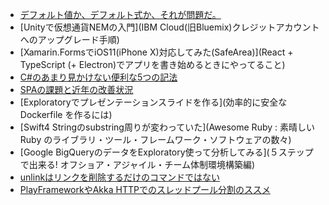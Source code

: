 - [デフォルト値か、デフォルト式か、それが問題だ。](ウェブアプリをソースごとパクる業者に対する対策)
- [Unityで仮想通貨NEMの入門](IBM Cloud(旧Bluemix)クレジットアカウントへのアップグレード手順)
- [Xamarin.FormsでiOS11(iPhone X)対応してみた(SafeArea)](React + TypeScript (+ Electron)でアプリを書き始めるときにやってること)
- [C#のあまり見かけない便利な5つの記法](iPhoneアプリからRaspberryPi3につなげたサーボモーター(SG90R)を遠隔制御する)
- [SPAの課題と近年の改善状況]([Swift]iOS11以降、遷移時にナビゲーションがカクツク問題に対処する)
- [Exploratoryでプレゼンテーションスライドを作る](効率的に安全な Dockerfile を作るには)
- [Swift4 Stringのsubstring周りが変わっていた](Awesome Ruby : 素晴しい Ruby のライブラリ・ツール・フレームワーク・ソフトウェアの数々)
- [Google BigQueryのデータをExploratory使って分析してみる](５ステップで出来る! オフショア・アジャイル・チーム体制環境構築編)
- [unlinkはリンクを削除するだけのコマンドではない](Kotlinで書くAndroidアプリハンズオン)
- [PlayFrameworkやAkka HTTPでのスレッドプール分割のススメ](MySQL小ネタ／複数行インサート時のLAST_INSERT_ID())
